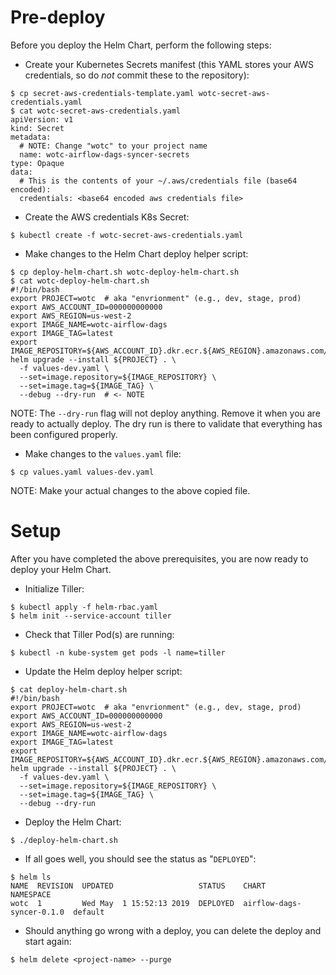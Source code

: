 # Pre-deploy

Before you deploy the Helm Chart, perform the following steps:

* Create your Kubernetes Secrets manifest (this YAML stores your AWS credentials, so do _not_ commit these to the repository):
```
$ cp secret-aws-credentials-template.yaml wotc-secret-aws-credentials.yaml
$ cat wotc-secret-aws-credentials.yaml
apiVersion: v1
kind: Secret
metadata:
  # NOTE: Change "wotc" to your project name
  name: wotc-airflow-dags-syncer-secrets
type: Opaque
data:
  # This is the contents of your ~/.aws/credentials file (base64 encoded):
  credentials: <base64 encoded aws credentials file>
```

* Create the AWS credentials K8s Secret:
```
$ kubectl create -f wotc-secret-aws-credentials.yaml
```

* Make changes to the Helm Chart deploy helper script:
```
$ cp deploy-helm-chart.sh wotc-deploy-helm-chart.sh
$ cat wotc-deploy-helm-chart.sh
#!/bin/bash
export PROJECT=wotc  # aka "envrionment" (e.g., dev, stage, prod)
export AWS_ACCOUNT_ID=000000000000
export AWS_REGION=us-west-2
export IMAGE_NAME=wotc-airflow-dags
export IMAGE_TAG=latest
export IMAGE_REPOSITORY=${AWS_ACCOUNT_ID}.dkr.ecr.${AWS_REGION}.amazonaws.com/${IMAGE_NAME}
helm upgrade --install ${PROJECT} . \
  -f values-dev.yaml \
  --set=image.repository=${IMAGE_REPOSITORY} \
  --set=image.tag=${IMAGE_TAG} \
  --debug --dry-run  # <- NOTE
```
NOTE: The `--dry-run` flag will not deploy anything. Remove it when you are ready to actually deploy. The dry run is there to validate that everything has been configured properly.

* Make changes to the `values.yaml` file:
```
$ cp values.yaml values-dev.yaml
```
NOTE: Make your actual changes to the above copied file.

# Setup

After you have completed the above prerequisites, you are now ready to deploy your Helm Chart.

* Initialize Tiller:
```
$ kubectl apply -f helm-rbac.yaml
$ helm init --service-account tiller
```

* Check that Tiller Pod(s) are running:
```
$ kubectl -n kube-system get pods -l name=tiller
```

* Update the Helm deploy helper script:
```
$ cat deploy-helm-chart.sh
#!/bin/bash
export PROJECT=wotc  # aka "envrionment" (e.g., dev, stage, prod)
export AWS_ACCOUNT_ID=000000000000
export AWS_REGION=us-west-2
export IMAGE_NAME=wotc-airflow-dags
export IMAGE_TAG=latest
export IMAGE_REPOSITORY=${AWS_ACCOUNT_ID}.dkr.ecr.${AWS_REGION}.amazonaws.com/${IMAGE_NAME}
helm upgrade --install ${PROJECT} . \
  -f values-dev.yaml \
  --set=image.repository=${IMAGE_REPOSITORY} \
  --set=image.tag=${IMAGE_TAG} \
  --debug --dry-run
```

* Deploy the Helm Chart:
```
$ ./deploy-helm-chart.sh
```

* If all goes well, you should see the status as "`DEPLOYED`":
```
$ helm ls
NAME  REVISION  UPDATED                   STATUS    CHART                      NAMESPACE
wotc  1       	Wed May  1 15:52:13 2019  DEPLOYED  airflow-dags-syncer-0.1.0  default
```

* Should anything go wrong with a deploy, you can delete the deploy and start again:
```
$ helm delete <project-name> --purge
```
